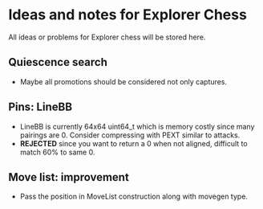 # Ideas and notes for Explorer Chess
All ideas or problems for Explorer chess will be stored here.
## Quiescence search
- Maybe all promotions should be considered not only captures.

## Pins: LineBB
- LineBB is currently 64x64 uint64_t which is memory costly since many pairings are 0.
Consider compressing with PEXT similar to attacks.
- **REJECTED** since you want to return a 0 when not aligned, difficult to match 60% to same 0.

## Move list: improvement
- Pass the position in MoveList construction along with movegen type.